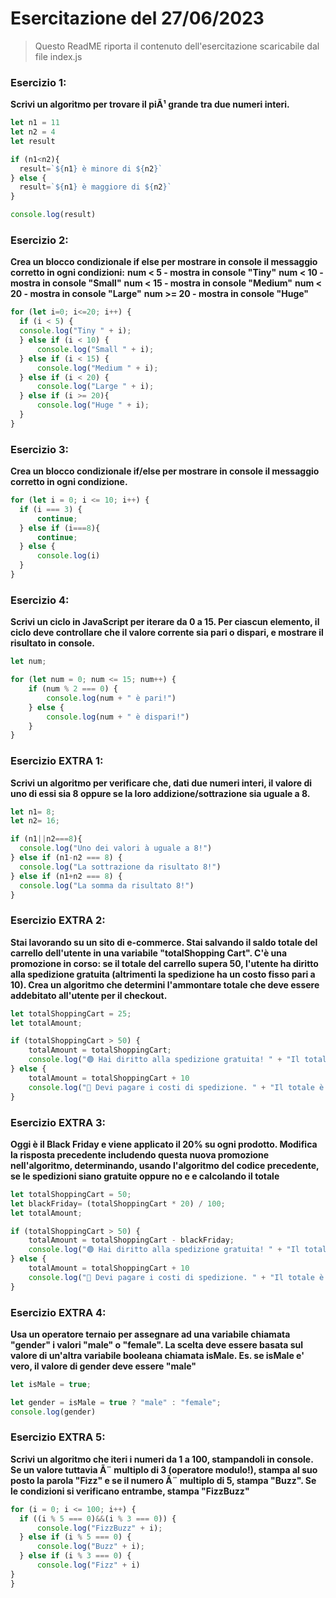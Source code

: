 # Esercitazione del 27/06/2023

> Questo ReadME riporta il contenuto dell'esercitazione scaricabile dal file index.js

### **Esercizio 1:**
**Scrivi un algoritmo per trovare il piÃ¹ grande tra due numeri interi.**

```JavaScript
let n1 = 11
let n2 = 4
let result 

if (n1<n2){
  result=`${n1} è minore di ${n2}`
} else {
  result=`${n1} è maggiore di ${n2}`
}

console.log(result)
```

### **Esercizio 2:**
**Crea un blocco condizionale if else per mostrare in console il messaggio corretto in ogni condizioni:**
**num < 5 - mostra in console "Tiny"**
**num < 10 - mostra in console "Small"**
**num < 15 - mostra in console "Medium"**
**num < 20 - mostra in console "Large"**
**num >= 20 - mostra in console "Huge"**

```JavaScript
for (let i=0; i<=20; i++) {
  if (i < 5) {
  console.log("Tiny " + i);
  } else if (i < 10) {
      console.log("Small " + i);
  } else if (i < 15) {
      console.log("Medium " + i);
  } else if (i < 20) {
      console.log("Large " + i);
  } else if (i >= 20){
      console.log("Huge " + i);
  }
}
```

### **Esercizio 3:**
**Crea un blocco condizionale if/else per mostrare in console il messaggio corretto in ogni condizione.**

```JavaScript
for (let i = 0; i <= 10; i++) {
  if (i === 3) {
      continue;
  } else if (i===8){
      continue;
  } else {
      console.log(i)
  }
}
```

### **Esercizio 4:**
**Scrivi un ciclo in JavaScript per iterare da 0 a 15. Per ciascun elemento, il ciclo deve controllare che il valore corrente sia pari o dispari, e mostrare il risultato in console.**

```Javascript
let num;

for (let num = 0; num <= 15; num++) {
    if (num % 2 === 0) {
        console.log(num + " è pari!")
    } else {
        console.log(num + " è dispari!")
    }
}
```

### **Esercizio EXTRA 1:**
**Scrivi un algoritmo per verificare che, dati due numeri interi, il valore di uno di essi sia 8 oppure se la loro addizione/sottrazione sia uguale a 8.**

```Javascript
let n1= 8;
let n2= 16;

if (n1||n2===8){
  console.log("Uno dei valori à uguale a 8!")
} else if (n1-n2 === 8) {
  console.log("La sottrazione da risultato 8!")
} else if (n1+n2 === 8) {
  console.log("La somma da risultato 8!")
}
```

### **Esercizio EXTRA 2:**
**Stai lavorando su un sito di e-commerce. Stai salvando il saldo totale del carrello dell'utente in una variabile "totalShopping Cart". C'è una promozione in corso: se il totale del carrello supera 50, l'utente ha diritto alla spedizione gratuita (altrimenti la spedizione ha un costo fisso pari a 10). Crea un algoritmo che determini l'ammontare totale che deve essere addebitato all'utente per il checkout.**

```Javascript
let totalShoppingCart = 25;
let totalAmount;

if (totalShoppingCart > 50) {
    totalAmount = totalShoppingCart;
    console.log("🟢 Hai diritto alla spedizione gratuita! " + "Il totale è: " + totalAmount)
} else {
    totalAmount = totalShoppingCart + 10
    console.log("🔴 Devi pagare i costi di spedizione. " + "Il totale è: " + totalAmount)
}
```

### **Esercizio EXTRA 3:**
**Oggi è il Black Friday e viene applicato il 20% su ogni prodotto. Modifica la risposta precedente includendo questa nuova promozione nell'algoritmo, determinando, usando l'algoritmo del codice precedente, se le spedizioni siano gratuite oppure no e e calcolando il totale**

```Javascript
let totalShoppingCart = 50;
let blackFriday= (totalShoppingCart * 20) / 100;
let totalAmount;

if (totalShoppingCart > 50) {
    totalAmount = totalShoppingCart - blackFriday;
    console.log("🟢 Hai diritto alla spedizione gratuita! " + "Il totale è: " + totalAmount)
} else {
    totalAmount = totalShoppingCart + 10
    console.log("🔴 Devi pagare i costi di spedizione. " + "Il totale è: " + totalAmount)
}
```

### **Esercizio EXTRA 4:**
**Usa un operatore ternaio per assegnare ad una variabile chiamata "gender" i valori "male" o "female". La scelta deve essere basata sul valore di un'altra variabile booleana chiamata isMale. Es. se isMale e' vero, il valore di gender deve essere "male"**

```Javascript
let isMale = true;

let gender = isMale = true ? "male" : "female";
console.log(gender)
```

### **Esercizio EXTRA 5:**
**Scrivi un algoritmo che iteri i numeri da 1 a 100, stampandoli in console. Se un valore tuttavia Ã¨ multiplo di 3 (operatore modulo!), stampa al suo posto la parola "Fizz" e se il numero Ã¨ multiplo di 5, stampa "Buzz". Se le condizioni si verificano entrambe, stampa "FizzBuzz"**

```Javascript
for (i = 0; i <= 100; i++) {
  if ((i % 5 === 0)&&(i % 3 === 0)) {
      console.log("FizzBuzz" + i);
  } else if (i % 5 === 0) {
      console.log("Buzz" + i);
  } else if (i % 3 === 0) {
      console.log("Fizz" + i)
}
}
```
